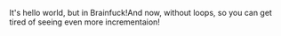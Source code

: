 It's hello world, but in Brainfuck!And now, without loops, so you can get tired of seeing even more incrementaion!
